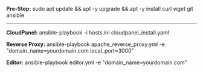 **Pre-Step:** sudo apt update && apt -y upgrade && apt -y install curl wget git ansible

____________________________________________________________________________________________
**CloudPanel:** ansible-playbook -i hosts.ini cloudpanel_install.yaml

**Reverse Proxy:** ansible-playbook apache_reverse_proxy.yml -e "domain_name=yourdomain.com local_port=3000"

**Editor:** ansible-playbook editor.yml -e "domain_name=yourdomain.com"
